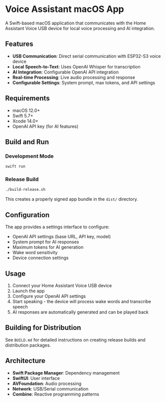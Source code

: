 # Voice Assistant macOS App

A Swift-based macOS application that communicates with the Home Assistant Voice USB device for local voice processing and AI integration.

## Features

- **USB Communication**: Direct serial communication with ESP32-S3 voice device
- **Local Speech-to-Text**: Uses OpenAI Whisper for transcription
- **AI Integration**: Configurable OpenAI API integration
- **Real-time Processing**: Live audio processing and response
- **Configurable Settings**: System prompt, max tokens, and API settings

## Requirements

- macOS 12.0+
- Swift 5.7+
- Xcode 14.0+
- OpenAI API key (for AI features)

## Build and Run

### Development Mode
```bash
swift run
```

### Release Build
```bash
./build-release.sh
```

This creates a properly signed app bundle in the `dist/` directory.

## Configuration

The app provides a settings interface to configure:
- OpenAI API settings (base URL, API key, model)
- System prompt for AI responses
- Maximum tokens for AI generation
- Wake word sensitivity
- Device connection settings

## Usage

1. Connect your Home Assistant Voice USB device
2. Launch the app
3. Configure your OpenAI API settings
4. Start speaking - the device will process wake words and transcribe speech
5. AI responses are automatically generated and can be played back

## Building for Distribution

See `BUILD.md` for detailed instructions on creating release builds and distribution packages.

## Architecture

- **Swift Package Manager**: Dependency management
- **SwiftUI**: User interface
- **AVFoundation**: Audio processing
- **Network**: USB/Serial communication
- **Combine**: Reactive programming patterns